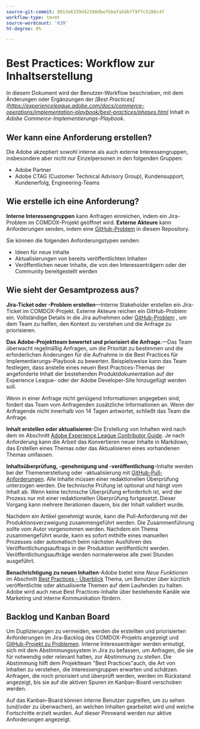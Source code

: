 ```yaml
---
source-git-commit: 8013e6339d42108dbefbbafa5db7f9ffc5288c4f
workflow-type: tm+mt
source-wordcount: '639'
ht-degree: 0%

---
```

# Best Practices: Workflow zur Inhaltserstellung

In diesem Dokument wird der Benutzer-Workflow beschrieben, mit dem Änderungen oder Ergänzungen der *[Best Practices](https://experienceleague.adobe.com/docs/commerce-operations/implementation-playbook/best-practices/phases.html* Inhalt in *Adobe Commerce-Implementierungs-Playbook*.

## Wer kann eine Anforderung erstellen?

Die Adobe akzeptiert sowohl interne als auch externe Interessengruppen, insbesondere aber nicht nur Einzelpersonen in den folgenden Gruppen:

- Adobe Partner
- Adobe CTAG (Customer Technical Advisory Group), Kundensupport, Kundenerfolg, Engineering-Teams

## Wie erstelle ich eine Anforderung?

**Interne Interessengruppen** kann Anfragen einreichen, indem ein Jira-Problem im COMDOX-Projekt geöffnet wird. **Externe Akteure** kann Anforderungen senden, indem eine [GitHub-Problem](https://github.com/AdobeDocs/commerce-operations.en/issues/new/choose) in diesem Repository.

Sie können die folgenden Anforderungstypen senden:

- Ideen für neue Inhalte
- Aktualisierungen von bereits veröffentlichten Inhalten
- Veröffentlichen neuer Inhalte, die von den Interessenträgern oder der Community bereitgestellt werden

## Wie sieht der Gesamtprozess aus?


**Jira-Ticket oder -Problem erstellen**—Interne Stakeholder erstellen ein Jira-Ticket im COMDOX-Projekt. Externe Akteure reichen ein GitHub-Problem ein. Vollständige Details in die Jira aufnehmen oder [GitHub-Problem](https://github.com/AdobeDocs/commerce-operations.en/issues/new/choose) , um dem Team zu helfen, den Kontext zu verstehen und die Anfrage zu priorisieren.

**Das Adobe-Projektteam bewertet und priorisiert die Anfrage.**—Das Team überwacht regelmäßig Anfragen, um die Priorität zu bestimmen und die erforderlichen Änderungen für die Aufnahme in die Best Practices für Implementierungs-Playbook zu bewerten. Beispielsweise kann das Team festlegen, dass anstelle eines neuen Best Practices-Themas der angeforderte Inhalt der bestehenden Produktdokumentation auf der Experience League- oder der Adobe Developer-Site hinzugefügt werden soll.

Wenn in einer Anfrage nicht genügend Informationen angegeben sind, fordert das Team vom Anfragenden zusätzliche Informationen an. Wenn der Anfragende nicht innerhalb von 14 Tagen antwortet, schließt das Team die Anfrage.

**Inhalt erstellen oder aktualisieren**-Die Erstellung von Inhalten wird nach dem im Abschnitt [Adobe Experience League Contributor Guide](https://experienceleague.adobe.com/docs/contributor/contributor-guide/introduction.html). Je nach Anforderung kann die Arbeit das Konvertieren neuer Inhalte in Markdown, das Erstellen eines Themas oder das Aktualisieren eines vorhandenen Themas umfassen.

**Inhaltsüberprüfung, -genehmigung und -veröffentlichung**-Inhalte werden bei der Themenerstellung oder -aktualisierung mit [GitHub-Pull-Anforderungen](https://experienceleague.adobe.com/docs/contributor/contributor-guide/setup/git-fundamentals.html?lang=en#pull-requests). Alle Inhalte müssen einer redaktionellen Überprüfung unterzogen werden. Die technische Prüfung ist optional und hängt vom Inhalt ab. Wenn keine technische Überprüfung erforderlich ist, wird der Prozess nur mit einer redaktionellen Überprüfung fortgesetzt. Dieser Vorgang kann mehrere Iterationen dauern, bis der Inhalt validiert wurde.

Nachdem ein Artikel genehmigt wurde, kann die Pull-Anforderung mit der Produktionsverzweigung zusammengeführt werden. Die Zusammenführung sollte vom Autor vorgenommen werden. Nachdem ein Thema zusammengeführt wurde, kann es sofort mithilfe eines manuellen Prozesses oder automatisch beim nächsten Ausführen des Veröffentlichungsauftrags in der Produktion veröffentlicht werden. Veröffentlichungsaufträge werden normalerweise alle zwei Stunden ausgeführt.

**Benachrichtigung zu neuen Inhalten**-Adobe bietet eine *Neue Funktionen* im Abschnitt [Best Practices - Überblick](https://experienceleague.adobe.com/docs/commerce-operations/implementation-playbook/best-practices/phases.html?lang=en) Thema, um Benutzer über kürzlich veröffentlichte oder aktualisierte Themen auf dem Laufenden zu halten. Adobe wird auch neue Best Practices-Inhalte über bestehende Kanäle wie Marketing und interne Kommunikation fördern.

## Backlog und Kanban Board

Um Duplizierungen zu vermeiden, werden die erstellten und priorisierten Anforderungen im Jira-Backlog des COMDOX-Projekts angezeigt und [GitHub-Projekt zu Problemen](https://github.com/orgs/AdobeDocs/projects/6/views/1). Interne Interessenträger werden ermutigt, sich mit dem Abstimmungssystem in Jira zu befassen, um Anfragen, die sie für notwendig oder relevant halten, zur Abstimmung zu stellen. Die Abstimmung hilft dem Projektteam &quot;Best Practices&quot;auch, die Art von Inhalten zu verstehen, die Interessengruppen erwarten und schätzen. Anfragen, die noch priorisiert und überprüft werden, werden im Rückstand angezeigt, bis sie auf die aktiven Spuren im Kanban-Board verschoben werden.

Auf das Kanban-Board können interne Benutzer zugreifen, um zu sehen (und/oder zu überwachen), an welchen Inhalten gearbeitet wird und welche Fortschritte erzielt wurden. Auf dieser Pinnwand werden nur aktive Anforderungen angezeigt.

